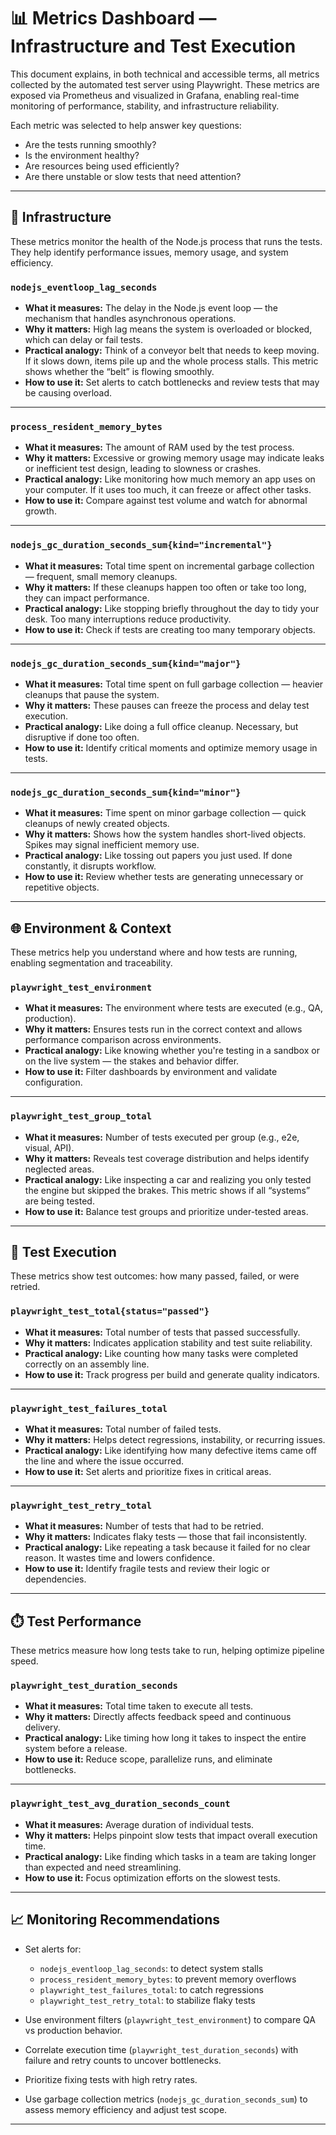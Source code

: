 # 📊 Metrics Dashboard — Infrastructure and Test Execution

This document explains, in both technical and accessible terms, all metrics collected by the automated test server using Playwright. These metrics are exposed via Prometheus and visualized in Grafana, enabling real-time monitoring of performance, stability, and infrastructure reliability.

Each metric was selected to help answer key questions:
- Are the tests running smoothly?
- Is the environment healthy?
- Are resources being used efficiently?
- Are there unstable or slow tests that need attention?

---

## 🔧 Infrastructure

These metrics monitor the health of the Node.js process that runs the tests. They help identify performance issues, memory usage, and system efficiency.

### `nodejs_eventloop_lag_seconds`

- **What it measures:** The delay in the Node.js event loop — the mechanism that handles asynchronous operations.
- **Why it matters:** High lag means the system is overloaded or blocked, which can delay or fail tests.
- **Practical analogy:** Think of a conveyor belt that needs to keep moving. If it slows down, items pile up and the whole process stalls. This metric shows whether the “belt” is flowing smoothly.
- **How to use it:** Set alerts to catch bottlenecks and review tests that may be causing overload.

---

### `process_resident_memory_bytes`

- **What it measures:** The amount of RAM used by the test process.
- **Why it matters:** Excessive or growing memory usage may indicate leaks or inefficient test design, leading to slowness or crashes.
- **Practical analogy:** Like monitoring how much memory an app uses on your computer. If it uses too much, it can freeze or affect other tasks.
- **How to use it:** Compare against test volume and watch for abnormal growth.

---

### `nodejs_gc_duration_seconds_sum{kind="incremental"}`

- **What it measures:** Total time spent on incremental garbage collection — frequent, small memory cleanups.
- **Why it matters:** If these cleanups happen too often or take too long, they can impact performance.
- **Practical analogy:** Like stopping briefly throughout the day to tidy your desk. Too many interruptions reduce productivity.
- **How to use it:** Check if tests are creating too many temporary objects.

---

### `nodejs_gc_duration_seconds_sum{kind="major"}`

- **What it measures:** Total time spent on full garbage collection — heavier cleanups that pause the system.
- **Why it matters:** These pauses can freeze the process and delay test execution.
- **Practical analogy:** Like doing a full office cleanup. Necessary, but disruptive if done too often.
- **How to use it:** Identify critical moments and optimize memory usage in tests.

---

### `nodejs_gc_duration_seconds_sum{kind="minor"}`

- **What it measures:** Time spent on minor garbage collection — quick cleanups of newly created objects.
- **Why it matters:** Shows how the system handles short-lived objects. Spikes may signal inefficient memory use.
- **Practical analogy:** Like tossing out papers you just used. If done constantly, it disrupts workflow.
- **How to use it:** Review whether tests are generating unnecessary or repetitive objects.

---

## 🌐 Environment & Context

These metrics help you understand where and how tests are running, enabling segmentation and traceability.

### `playwright_test_environment`

- **What it measures:** The environment where tests are executed (e.g., QA, production).
- **Why it matters:** Ensures tests run in the correct context and allows performance comparison across environments.
- **Practical analogy:** Like knowing whether you're testing in a sandbox or on the live system — the stakes and behavior differ.
- **How to use it:** Filter dashboards by environment and validate configuration.

---

### `playwright_test_group_total`

- **What it measures:** Number of tests executed per group (e.g., e2e, visual, API).
- **Why it matters:** Reveals test coverage distribution and helps identify neglected areas.
- **Practical analogy:** Like inspecting a car and realizing you only tested the engine but skipped the brakes. This metric shows if all “systems” are being tested.
- **How to use it:** Balance test groups and prioritize under-tested areas.

---

## 🧪 Test Execution

These metrics show test outcomes: how many passed, failed, or were retried.

### `playwright_test_total{status="passed"}`

- **What it measures:** Total number of tests that passed successfully.
- **Why it matters:** Indicates application stability and test suite reliability.
- **Practical analogy:** Like counting how many tasks were completed correctly on an assembly line.
- **How to use it:** Track progress per build and generate quality indicators.

---

### `playwright_test_failures_total`

- **What it measures:** Total number of failed tests.
- **Why it matters:** Helps detect regressions, instability, or recurring issues.
- **Practical analogy:** Like identifying how many defective items came off the line and where the issue occurred.
- **How to use it:** Set alerts and prioritize fixes in critical areas.

---

### `playwright_test_retry_total`

- **What it measures:** Number of tests that had to be retried.
- **Why it matters:** Indicates flaky tests — those that fail inconsistently.
- **Practical analogy:** Like repeating a task because it failed for no clear reason. It wastes time and lowers confidence.
- **How to use it:** Identify fragile tests and review their logic or dependencies.

---

## ⏱️ Test Performance

These metrics measure how long tests take to run, helping optimize pipeline speed.

### `playwright_test_duration_seconds`

- **What it measures:** Total time taken to execute all tests.
- **Why it matters:** Directly affects feedback speed and continuous delivery.
- **Practical analogy:** Like timing how long it takes to inspect the entire system before a release.
- **How to use it:** Reduce scope, parallelize runs, and eliminate bottlenecks.

---

### `playwright_test_avg_duration_seconds_count`

- **What it measures:** Average duration of individual tests.
- **Why it matters:** Helps pinpoint slow tests that impact overall execution time.
- **Practical analogy:** Like finding which tasks in a team are taking longer than expected and need streamlining.
- **How to use it:** Focus optimization efforts on the slowest tests.

---

## 📈 Monitoring Recommendations

- Set alerts for:
  - `nodejs_eventloop_lag_seconds`: to detect system stalls
  - `process_resident_memory_bytes`: to prevent memory overflows
  - `playwright_test_failures_total`: to catch regressions
  - `playwright_test_retry_total`: to stabilize flaky tests

- Use environment filters (`playwright_test_environment`) to compare QA vs production behavior.

- Correlate execution time (`playwright_test_duration_seconds`) with failure and retry counts to uncover bottlenecks.

- Prioritize fixing tests with high retry rates.

- Use garbage collection metrics (`nodejs_gc_duration_seconds_sum`) to assess memory efficiency and adjust test scope.

---
